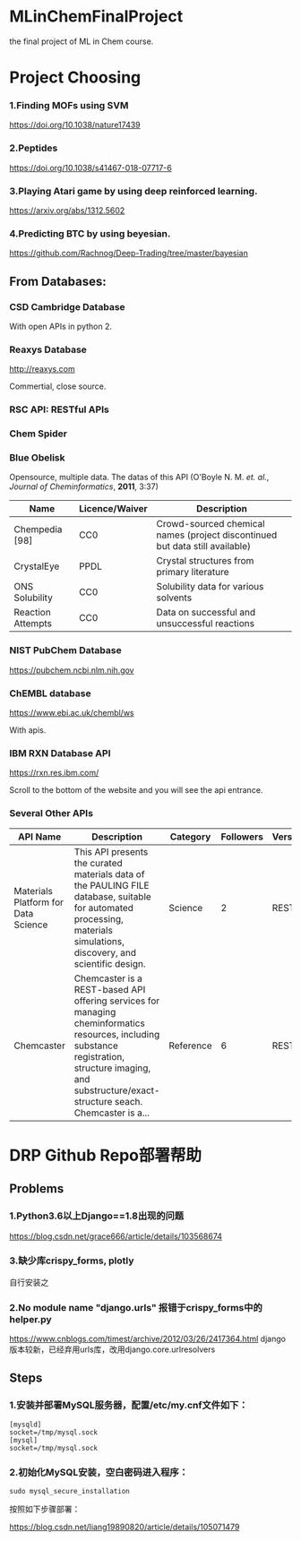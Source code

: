 # MLinChemFinalProject
the final project of ML in Chem course.

# Project Choosing
### 1.Finding MOFs using SVM
https://doi.org/10.1038/nature17439
### 2.Peptides
https://doi.org/10.1038/s41467-018-07717-6
### 3.Playing Atari game by using deep reinforced learning.
https://arxiv.org/abs/1312.5602
### 4.Predicting BTC by using beyesian.
https://github.com/Rachnog/Deep-Trading/tree/master/bayesian

## From Databases:
### CSD Cambridge Database
With open APIs in python 2.

### Reaxys Database
http://reaxys.com

Commertial, close source.

### RSC API: RESTful APIs

### Chem Spider

### Blue Obelisk
Opensource, multiple data. The datas of this API 
(O'Boyle N. M. *et. al.*, *Journal of Cheminformatics*, **2011**, 3:37)

| Name | Licence/Waiver | Description |
| ----- | -------   | -------   |
|Chempedia [98]	|CC0	|Crowd-sourced chemical names (project discontinued but data still available)|
|CrystalEye	|PPDL	|Crystal structures from primary literature|
|ONS Solubility	|CC0	|Solubility data for various solvents |
|Reaction Attempts	|CC0	|Data on successful and unsuccessful reactions |

### NIST PubChem Database
https://pubchem.ncbi.nlm.nih.gov

### ChEMBL database
https://www.ebi.ac.uk/chembl/ws

With apis.

### IBM RXN Database API
https://rxn.res.ibm.com/

Scroll to the bottom of the website and you will see the api entrance.

### Several Other APIs

|API Name	|Description	|Category	|Followers	|Versions|
|----   |----   |----   |----   |----   |
|Materials Platform for Data Science	|This API presents the curated materials data of the PAULING FILE database, suitable for automated processing, materials simulations, discovery, and scientific design.	|Science	|2	|REST v0|
|Chemcaster	|Chemcaster is a REST-based API offering services for managing cheminformatics resources, including substance registration, structure imaging, and substructure/exact-structure seach. Chemcaster is a...	|Reference	|6	|REST|


# DRP Github Repo部署帮助
## Problems
### 1.Python3.6以上Django==1.8出现的问题
https://blog.csdn.net/grace666/article/details/103568674
### 3.缺少库crispy_forms, plotly
自行安装之
### 2.No module name "django.urls" 报错于crispy_forms中的helper.py
https://www.cnblogs.com/timest/archive/2012/03/26/2417364.html
django版本较新，已经弃用urls库，改用django.core.urlresolvers

## Steps
### 1.安装并部署MySQL服务器，配置/etc/my.cnf文件如下：

```
[mysqld]
socket=/tmp/mysql.sock
[mysql]
socket=/tmp/mysql.sock
```

### 2.初始化MySQL安装，空白密码进入程序：

```
sudo mysql_secure_installation
```

按照如下步骤部署：

https://blog.csdn.net/liang19890820/article/details/105071479

